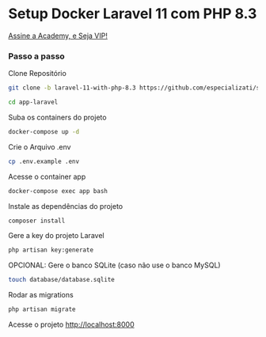 # Setup Docker Laravel 11 com PHP 8.3

[Assine a Academy, e Seja VIP!](https://academy.especializati.com.br)

### Passo a passo

Clone Repositório

```sh
git clone -b laravel-11-with-php-8.3 https://github.com/especializati/setup-docker-laravel.git app-laravel
```

```sh
cd app-laravel
```

Suba os containers do projeto

```sh
docker-compose up -d
```

Crie o Arquivo .env

```sh
cp .env.example .env
```

Acesse o container app

```sh
docker-compose exec app bash
```

Instale as dependências do projeto

```sh
composer install
```

Gere a key do projeto Laravel

```sh
php artisan key:generate
```

OPCIONAL: Gere o banco SQLite (caso não use o banco MySQL)

```sh
touch database/database.sqlite
```

Rodar as migrations

```sh
php artisan migrate
```

Acesse o projeto
[http://localhost:8000](http://localhost:8000)
